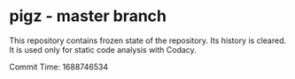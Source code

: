 # pigz - master branch

This repository contains frozen state of the repository.
Its history is cleared. It is used only for static code
analysis with Codacy.

Commit Time: 1688746534